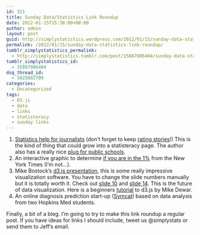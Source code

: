 ```yaml
---
id: 321
title: Sunday Data/Statistics Link Roundup
date: 2012-01-15T15:38:00+00:00
author: admin
layout: post
guid: http://simplystatistics.wordpress.com/2012/01/15/sunday-data-statistics-link-roundup
permalink: /2012/01/15/sunday-data-statistics-link-roundup/
tumblr_simplystatistics_permalink:
  - http://simplystatistics.tumblr.com/post/15887086404/sunday-data-statistics-link-roundup
tumblr_simplystatistics_id:
  - 15887086404
dsq_thread_id:
  - 1025882709
categories:
  - Uncategorized
tags:
  - D3.js
  - data
  - links
  - statisteracy
  - sunday links
---
```

  1. <a href="http://www.robertniles.com/stats/" target="_blank">Statistics help for journalists</a> (don&#8217;t forget to keep <a href="http://www.healthnewsrater.com/" target="_blank">rating stories</a>!) This is the kind of thing that could grow into a statisteracy page. The author also has a really nice <a href="http://www.sensibletalk.com/journals/robertniles/201110/84/" target="_blank">plug for public schools</a>. 
  2. An interactive graphic to determine <a href="http://www.nytimes.com/interactive/2012/01/15/business/one-percent-map.html" target="_blank">if you are in the 1%</a> from the New York Times (I&#8217;m not&#8230;).
  3. Mike Bostock&#8217;s <a href="http://mbostock.github.com/d3/talk/20110921/#0" target="_blank">d3.js presentation</a>, this is some really impressive visualization software. You have to change the slide numbers manually but it is totally worth it. Check out <a href="http://mbostock.github.com/d3/talk/20110921/#10" target="_blank">slide 10</a> and <a href="http://mbostock.github.com/d3/talk/20110921/#14" target="_blank">slide 14</a>. This is the future of data visualization. Here is a beginners <a href="http://www.drewconway.com/zia/?p=2857" target="_blank">tutorial</a> to d3.js by Mike Dewar.
  4. An online diagnosis prediction start-up (<a href="http://symcat.com/" target="_blank">Symcat</a>) based on data analysis from two Hopkins Med students.

Finally, a bit of a bleg. I&#8217;m going to try to make this link roundup a regular post. If you have ideas for links I should include, tweet us @simplystats or send them to Jeff&#8217;s email. 